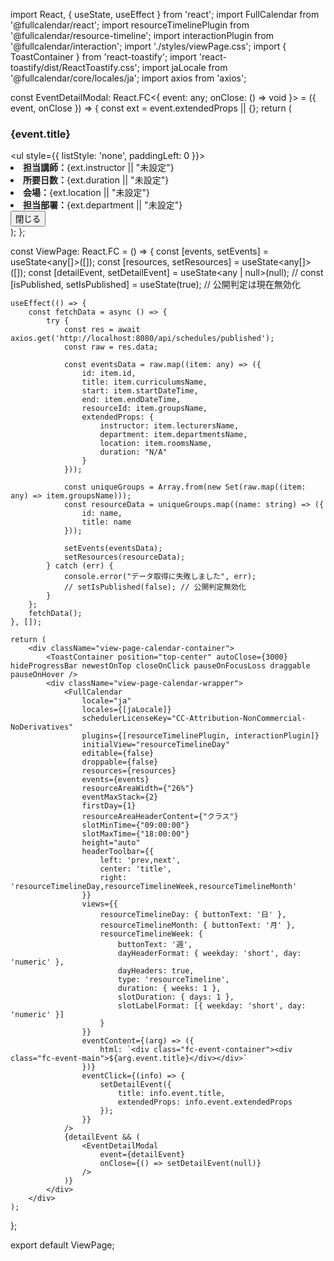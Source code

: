 import React, { useState, useEffect } from 'react';
import FullCalendar from '@fullcalendar/react';
import resourceTimelinePlugin from '@fullcalendar/resource-timeline';
import interactionPlugin from '@fullcalendar/interaction';
import './styles/viewPage.css';
import { ToastContainer } from 'react-toastify';
import 'react-toastify/dist/ReactToastify.css';
import jaLocale from '@fullcalendar/core/locales/ja';
import axios from 'axios';

const EventDetailModal: React.FC<{ event: any; onClose: () => void }> = ({ event, onClose }) => {
    const ext = event.extendedProps || {};
    return (
        <div className="view-modal-overlay">
            <div className="view-modal-content">
                <h3>{event.title}</h3>
                <ul style={{ listStyle: 'none', paddingLeft: 0 }}>
                    <li><b>担当講師：</b>{ext.instructor || "未設定"}</li>
                    <li><b>所要日数：</b>{ext.duration || "未設定"}</li>
                    <li><b>会場：</b>{ext.location || "未設定"}</li>
                    <li><b>担当部署：</b>{ext.department || "未設定"}</li>
                </ul>
                <button className="view-modal-close-btn" onClick={onClose}>閉じる</button>
            </div>
        </div>
    );
};

const ViewPage: React.FC = () => {
    const [events, setEvents] = useState<any[]>([]);
    const [resources, setResources] = useState<any[]>([]);
    const [detailEvent, setDetailEvent] = useState<any | null>(null);
    // const [isPublished, setIsPublished] = useState<boolean>(true); // 公開判定は現在無効化

    useEffect(() => {
        const fetchData = async () => {
            try {
                const res = await axios.get('http://localhost:8080/api/schedules/published');
                const raw = res.data;

                const eventsData = raw.map((item: any) => ({
                    id: item.id,
                    title: item.curriculumsName,
                    start: item.startDateTime,
                    end: item.endDateTime,
                    resourceId: item.groupsName,
                    extendedProps: {
                        instructor: item.lecturersName,
                        department: item.departmentsName,
                        location: item.roomsName,
                        duration: "N/A"
                    }
                }));

                const uniqueGroups = Array.from(new Set(raw.map((item: any) => item.groupsName)));
                const resourceData = uniqueGroups.map((name: string) => ({
                    id: name,
                    title: name
                }));

                setEvents(eventsData);
                setResources(resourceData);
            } catch (err) {
                console.error("データ取得に失敗しました", err);
                // setIsPublished(false); // 公開判定無効化
            }
        };
        fetchData();
    }, []);

    return (
        <div className="view-page-calendar-container">
            <ToastContainer position="top-center" autoClose={3000} hideProgressBar newestOnTop closeOnClick pauseOnFocusLoss draggable pauseOnHover />
            <div className="view-page-calendar-wrapper">
                <FullCalendar
                    locale="ja"
                    locales={[jaLocale]}
                    schedulerLicenseKey="CC-Attribution-NonCommercial-NoDerivatives"
                    plugins={[resourceTimelinePlugin, interactionPlugin]}
                    initialView="resourceTimelineDay"
                    editable={false}
                    droppable={false}
                    resources={resources}
                    events={events}
                    resourceAreaWidth={"26%"}
                    eventMaxStack={2}
                    firstDay={1}
                    resourceAreaHeaderContent={"クラス"}
                    slotMinTime={"09:00:00"}
                    slotMaxTime={"18:00:00"}
                    height="auto"
                    headerToolbar={{
                        left: 'prev,next',
                        center: 'title',
                        right: 'resourceTimelineDay,resourceTimelineWeek,resourceTimelineMonth'
                    }}
                    views={{
                        resourceTimelineDay: { buttonText: '日' },
                        resourceTimelineMonth: { buttonText: '月' },
                        resourceTimelineWeek: {
                            buttonText: '週',
                            dayHeaderFormat: { weekday: 'short', day: 'numeric' },
                            dayHeaders: true,
                            type: 'resourceTimeline',
                            duration: { weeks: 1 },
                            slotDuration: { days: 1 },
                            slotLabelFormat: [{ weekday: 'short', day: 'numeric' }]
                        }
                    }}
                    eventContent={(arg) => ({
                        html: `<div class="fc-event-container"><div class="fc-event-main">${arg.event.title}</div></div>`
                    })}
                    eventClick={(info) => {
                        setDetailEvent({
                            title: info.event.title,
                            extendedProps: info.event.extendedProps
                        });
                    }}
                />
                {detailEvent && (
                    <EventDetailModal
                        event={detailEvent}
                        onClose={() => setDetailEvent(null)}
                    />
                )}
            </div>
        </div>
    );
};

export default ViewPage;
